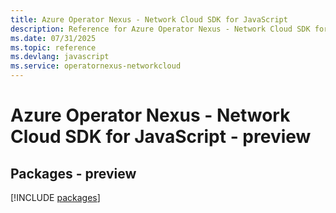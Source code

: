 ```yaml
---
title: Azure Operator Nexus - Network Cloud SDK for JavaScript
description: Reference for Azure Operator Nexus - Network Cloud SDK for JavaScript
ms.date: 07/31/2025
ms.topic: reference
ms.devlang: javascript
ms.service: operatornexus-networkcloud
---
```

# Azure Operator Nexus - Network Cloud SDK for JavaScript - preview
## Packages - preview
[!INCLUDE [packages](operator-nexus---network-cloud-index.md)]
